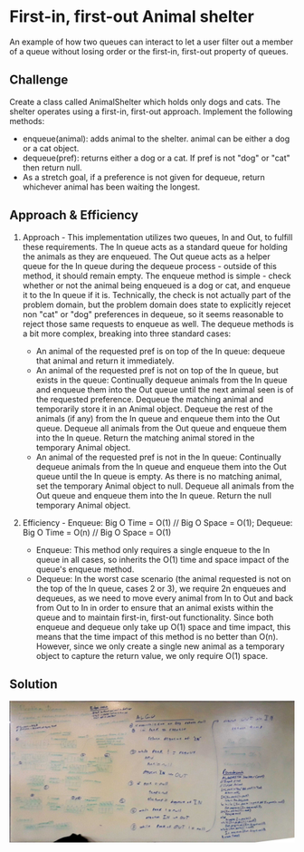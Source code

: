 # First-in, first-out Animal shelter
An example of how two queues can interact to let a user filter out a member of a queue without losing order or the first-in, first-out property of queues.

## Challenge
Create a class called AnimalShelter which holds only dogs and cats. The shelter operates using a first-in, first-out approach.
Implement the following methods:
- enqueue(animal): adds animal to the shelter. animal can be either a dog or a cat object. 
- dequeue(pref): returns either a dog or a cat. If pref is not "dog" or "cat" then return null.
- As a stretch goal, if a preference is not given for dequeue, return whichever animal has been waiting the longest.

## Approach & Efficiency
1. Approach - This implementation utilizes two queues, In and Out, to fulfill these requirements. The In queue acts as a standard queue for holding the animals as they are enqueued. The Out queue acts as a helper queue for the In queue during the dequeue process - outside of this method, it should remain empty. The enqueue method is simple - check whether or not the animal being enqueued is a dog or cat, and enqueue it to the In queue if it is. Technically, the check is not actually part of the problem domain, but the problem domain does state to explicitly rejecet non "cat" or "dog" preferences in dequeue, so it seems reasonable to reject those same requests to enqueue as well. The dequeue methods is a bit more complex, breaking into three standard cases:
	- An animal of the requested pref is on top of the In queue: dequeue that animal and return it immediately.
	- An animal of the requested pref is not on top of the In queue, but exists in the queue: Continually dequeue animals from the In queue and enqueue them into the Out queue until the next animal seen is of the requested preference. Dequeue the matching animal and temporarily store it in an Animal object. Dequeue the rest of the animals (if any) from the In queue and enqueue them into the Out queue. Dequeue all animals from the Out queue and enqueue them into the In queue. Return the matching animal stored in the temporary Animal object.
	- An animal of the requested pref is not in the In queue: Continually dequeue animals from the In queue and enqueue them into the Out queue until the In queue is empty. As there is no matching animal, set the temporary Animal object to null. Dequeue all animals from the Out queue and enqueue them into the In queue. Return the null temporary Animal object.

2. Efficiency - Enqueue: Big O Time = O(1) // Big O Space = O(1); Dequeue: Big O Time = O(n) // Big O Space = O(1)
	- Enqueue: This method only requires a single enqueue to the In queue in all cases, so inherits the O(1) time and space impact of the queue's enqueue method.
	- Dequeue: In the worst case scenario (the animal requested is not on the top of the In queue, cases 2 or 3), we require 2n enqueues and dequeues, as we need to move every animal from In to Out and back from Out to In in order to ensure that an animal exists within the queue and to maintain first-in, first-out functionality. Since both enqueue and dequeue only take up O(1) space and time impact, this means that the time impact of this method is no better than O(n). However, since we only create a single new animal as a temporary object to capture the return value, we only require O(1) space. 

## Solution

![Whiteboard for FIFO Animal shelter](../../assets/FIFOAnimalFull.jpg)

